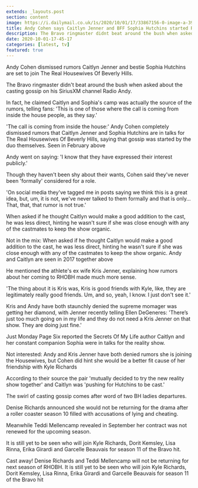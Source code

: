 ```yaml
---
extends: _layouts.post
section: content
image: https://i.dailymail.co.uk/1s/2020/10/01/17/33867156-0-image-a-39_1601569003385.jpg 
title: Andy Cohen says Caitlyn Jenner and BFF Sophia Hutchins started RHOBH casting rumors themselves 
description: The Bravo ringmaster didnt beat around the bush when asked about the casting gossip on his SiriusXM channel Radio Andy. 
date: 2020-10-01-17-45-17 
categories: [latest, tv] 
featured: true 
--- 
```

Andy Cohen dismissed rumors Caitlyn Jenner and bestie Sophia Hutchins are set to join The Real Housewives Of Beverly Hills.

The Bravo ringmaster didn't beat around the bush when asked about the casting gossip on his SiriusXM channel Radio Andy.

In fact, he claimed Caitlyn and Sophia's camp was actually the source of the rumors, telling fans: 'This is one of those where the call is coming from inside the house people, as they say.'

'The call is coming from inside the house:' Andy Cohen completely dismissed rumors that Caitlyn Jenner and Sophia Hutchins are in talks for The Real Housewives Of Beverly Hills, saying that gossip was started by the duo themselves. Seen in February above

Andy went on saying: 'I know that they have expressed their interest publicly.'

Though they haven't been shy about their wants, Cohen said they've never been 'formally' considered for a role.

'On social media they've tagged me in posts saying we think this is a great idea, but, um, it is not, we've never talked to them formally and that is only… That, that, that rumor is not true.'

When asked if he thought Caitlyn would make a good addition to the cast, he was less direct, hinting he wasn't sure if she was close enough with any of the castmates to keep the show organic.

Not in the mix: When asked if he thought Caitlyn would make a good addition to the cast, he was less direct, hinting he wasn't sure if she was close enough with any of the castmates to keep the show organic. Andy and Caitlyn are seen in 2017 together above

He mentioned the athlete's ex wife Kris Jenner, explaining how rumors about her coming to RHOBH made much more sense. 

'The thing about it is Kris was, Kris is good friends with Kyle, like, they are legitimately really good friends. Um, and so, yeah, I know. I just don't see it.'

Kris and Andy have both staunchly denied the supreme momager was getting her diamond, with Jenner recently telling Ellen DeGeneres: 'There’s just too much going on in my life and they do not need a Kris Jenner on that show. They are doing just fine.'

Just Monday Page Six reported the Secrets Of My Life author Caitlyn and her constant companion Sophia were in talks for the reality show.

Not interested: Andy and Kris Jenner have both denied rumors she is joining the Housewives, but Cohen did hint she would be a better fit cause of her friendship with Kyle Richards

According to their source the pair 'mutually decided to try the new reality show together' and Caitlyn was 'pushing for Hutchins to be cast.' 

The swirl of casting gossip comes after word of two BH ladies departures.

Denise Richards announced she would not be returning for the drama after a roller coaster season 10 filled with accusations of lying and cheating. 

Meanwhile Teddi Mellencamp revealed in September her contract was not renewed for the upcoming season.

It is still yet to be seen who will join Kyle Richards, Dorit Kemsley, Lisa Rinna, Erika Girardi and Garcelle Beauvais for season 11 of the Bravo hit.

Cast away! Denise Richards and Teddi Mellencamp will not be returning for next season of RHOBH. It is still yet to be seen who will join Kyle Richards, Dorit Kemsley, Lisa Rinna, Erika Girardi and Garcelle Beauvais for season 11 of the Bravo hit

